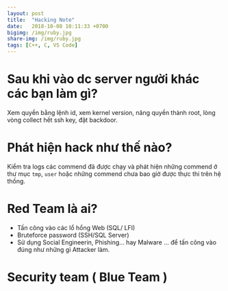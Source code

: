 ```yaml
---
layout: post
title:  "Hacking Note"
date:   2018-10-08 10:11:33 +0700
bigimg: /img/ruby.jpg
share-img: /img/ruby.jpg
tags: [C++, C, VS Code]
---
```


# Sau khi vào dc server người khác các bạn làm gì?
  Xem quyền bằng lệnh id, xem kernel version, nâng quyền thành root, lòng vòng collect hết ssh key, đặt backdoor.
# Phát hiện hack như thế nào?
  Kiểm tra logs các commend đã được chạy và phát hiện những commend ở thư mục `tmp`, `user` hoặc những commend chưa bao giờ được thực thi trên hệ thống.
# Red Team là ai?
- Tấn công vào các lổ hổng Web (SQL/ LFI)
- Bruteforce password (SSH/SQL Server)
- Sử dụng Social Engineerin, Phishing... hay Malware
...
để tấn công vào đúng như những gì Attacker làm.

# Security team ( Blue Team )